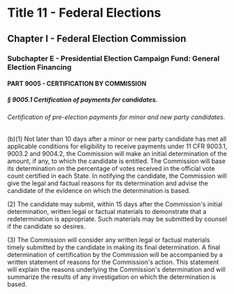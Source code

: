 
# Title 11 - Federal Elections
## Chapter I - Federal Election Commission
### Subchapter E - Presidential Election Campaign Fund: General Election Financing
#### PART 9005 - CERTIFICATION BY COMMISSION
##### § 9005.1 Certification of payments for candidates.
###### Certification of pre-election payments for minor and new party candidates.

(b)(1) Not later than 10 days after a minor or new party candidate has met all applicable conditions for eligibility to receive payments under 11 CFR 9003.1, 9003.2 and 9004.2, the Commission will make an initial determination of the amount, if any, to which the candidate is entitled. The Commission will base its determination on the percentage of votes received in the official vote count certified in each State. In notifying the candidate, the Commission will give the legal and factual reasons for its determination and advise the candidate of the evidence on which the determination is based.

(2) The candidate may submit, within 15 days after the Commission's initial determination, written legal or factual materials to demonstrate that a redetermination is appropriate. Such materials may be submitted by counsel if the candidate so desires.

(3) The Commission will consider any written legal or factual materials timely submitted by the candidate in making its final determination. A final determination of certification by the Commission will be accompanied by a written statement of reasons for the Commission's action. This statement will explain the reasons underlying the Commission's determination and will summarize the results of any investigation on which the determination is based.
